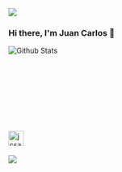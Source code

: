 ![](https://i.imgur.com/4M7IWwP.gif)

### Hi there, I'm Juan Carlos 👋

<img align="left" alt="Github Stats" src="https://github-readme-stats.vercel.app/api?username=jcsalinas20&show_icons=true&theme=dark" />

<br />
<br />
<br />
<br />
<br />
<br />
<br />
<br />
<br />

[<img align="left" alt="jcsalinas20 | LinkedIn" width="30px" src="https://image.flaticon.com/icons/png/512/174/174857.png" />][linkedin]

[linkedin]: https://www.linkedin.com/in/juan-carlos-salinas-navarrete-6b04b41b0/

<br />
<br />

![](https://i.imgur.com/4M7IWwP.gif)
